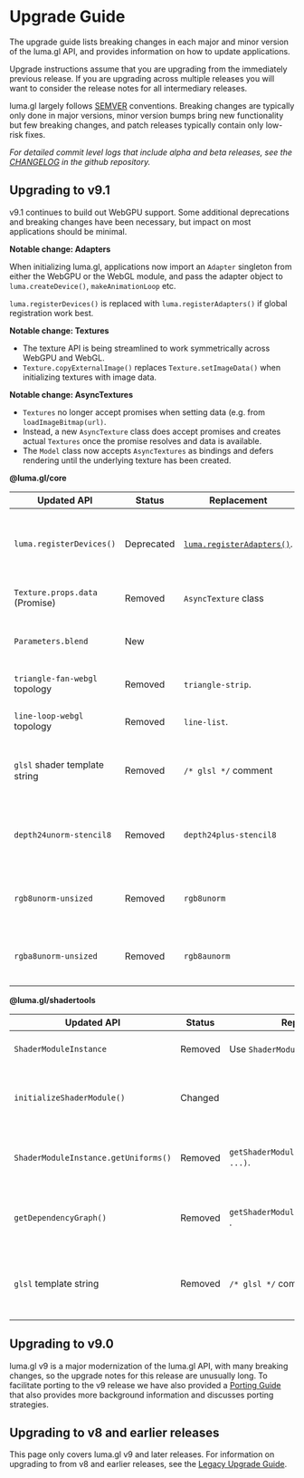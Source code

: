 # Upgrade Guide

The upgrade guide lists breaking changes in each major and minor version of the luma.gl API, and provides information on how to update applications.

Upgrade instructions assume that you are upgrading from the immediately previous release.
If you are upgrading across multiple releases you will want to consider the release notes for all
intermediary releases.

luma.gl largely follows [SEMVER](https://semver.org) conventions. Breaking changes are typically only done in major versions, minor version bumps bring new functionality but few breaking changes, and patch releases typically contain only low-risk fixes.

*For detailed commit level logs that include alpha and beta releases, see the [CHANGELOG](https://github.com/visgl/luma.gl/blob/master/CHANGELOG.md) in the github repository.*

## Upgrading to v9.1

v9.1 continues to build out WebGPU support. Some additional deprecations and breaking changes have been necessary, but impact on most applications should be minimal.

**Notable change: Adapters**

When initializing luma.gl, applications now import an `Adapter` singleton from either the WebGPU or the WebGL module, and pass the adapter object to `luma.createDevice()`, `makeAnimationLoop` etc. 

`luma.registerDevices()` is replaced with `luma.registerAdapters()` if global registration work best.

**Notable change: Textures**

- The texture API is being streamlined to work symmetrically across WebGPU and WebGL.
- `Texture.copyExternalImage()` replaces `Texture.setImageData()` when initializing textures with image data.

**Notable change: AsyncTextures**

- `Textures` no longer accept promises when setting data (e.g. from `loadImageBitmap(url)`. 
- Instead, a new `AsyncTexture` class does accept promises and creates actual `Textures` once the promise resolves and data is available.
- The `Model` class now accepts `AsyncTextures` as bindings and defers rendering until the underlying texture has been created.

**@luma.gl/core**

| Updated API                    | Status     | Replacement                            | Comment                                                         |
| ------------------------------ | ---------- | -------------------------------------- | --------------------------------------------------------------- |
| `luma.registerDevices()`       | Deprecated | [`luma.registerAdapters()`][adapters]. | Adapters provide a cleaner way to work with GPU backends.       |
| `Texture.props.data` (Promise) | Removed    | `AsyncTexture` class                   | Textures no longer accept promises.                             |
| `Parameters.blend`             | New        |                                        | Explicit activation of color blending                           |
| `triangle-fan-webgl` topology  | Removed    | `triangle-strip`.                      | Reorganize your geometries                                      |
| `line-loop-webgl` topology     | Removed    | `line-list`.                           | Reorganize your geometries                                      |
| `glsl` shader template string  | Removed    | `/* glsl */` comment                   | Enable syntax highlighting in vscode using before shader string |
| `depth24unorm-stencil8`        | Removed    | `depth24plus-stencil8`                 | The `TextureFormat` was removed from the WebGPU spec            |
| `rgb8unorm-unsized`            | Removed    | `rgb8unorm`                            | No longer support unsized WebGL1 `TextureFormat`                |
| `rgba8unorm-unsized`           | Removed    | `rgb8aunorm`                           | No longer support unsized WebGL1 `TextureFormat`                |

[adapters]: /docs/api-reference/core/luma#lumaregisteradapters

**@luma.gl/shadertools**

| Updated API                          | Status  | Replacement                             | Comment                                            |
| ------------------------------------ | ------- | --------------------------------------- | -------------------------------------------------- |
| `ShaderModuleInstance`               | Removed | Use `ShaderModule` instead.             | Type has been removed.                             |
| `initializeShaderModule()`           | Changed |                                         | Initializes the original shader module object      |
| `ShaderModuleInstance.getUniforms()` | Removed | `getShaderModuleUniforms(module, ...)`. | Interact directly with the shader module           |
| `getDependencyGraph()`               | Removed | `getShaderModuleDependencies(module)` . | Interact directly with the shader module           |
| `glsl` template string               | Removed | `/* glsl */` comment                    | Enable syntax highlighting in vscode using comment |

## Upgrading to v9.0

luma.gl v9 is a major modernization of the luma.gl API, with many breaking changes, so the upgrade notes for this release are unusually long. To facilitate porting to the v9 release we have also provided a
[Porting Guide](/docs/legacy/porting-guide) that also provides more background information and discusses porting strategies.

## Upgrading to v8 and earlier releases

This page only covers luma.gl v9 and later releases. 
For information on upgrading to from v8 and earlier releases, see the [Legacy Upgrade Guide](/docs/legacy/legacy-upgrade-guide).

